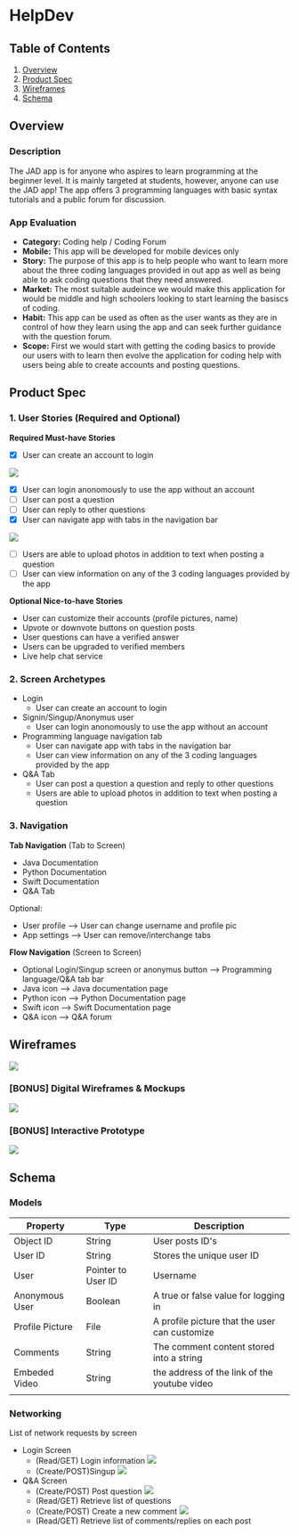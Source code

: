 # HelpDev

## Table of Contents
1. [Overview](#Overview)
1. [Product Spec](#Product-Spec)
1. [Wireframes](#Wireframes)
2. [Schema](#Schema) 

## Overview
### Description
The JAD app is for anyone who aspires to learn programming at the beginner level. It is mainly targeted at students, however, anyone can use the JAD app! The app offers 3 programming languages with basic syntax tutorials and a public forum for discussion.

### App Evaluation

- **Category:** Coding help / Coding Forum
- **Mobile:** This app will be developed for mobile devices only
- **Story:** The purpose of this app is to help people who want to learn more about the three coding languages provided in out app as well as being able to ask coding questions that they need answered.
- **Market:** The most suitable audeince we would make this application for would be middle and high schoolers looking to start learning the basiscs of coding.
- **Habit:** This app can be used as often as the user wants as they are in control of how they learn using the app and can seek further guidance with the question forum.
- **Scope:** First we would start with getting the coding basics to provide our users with to learn then evolve the application for coding help with users being able to create accounts and posting questions.

## Product Spec

### 1. User Stories (Required and Optional)

**Required Must-have Stories**

* [x] User can create an account to login

![](https://i.imgur.com/bhoXdOQ.gif)

* [x] User can login anonomously to use the app without an account
* [ ] User can post a question
* [ ] User can reply to other questions
* [x] User can navigate app with tabs in the navigation bar

![](https://i.imgur.com/YglLjdF.gif)

* [ ] Users are able to upload photos in addition to text when posting a question
* [ ] User can view information on any of the 3 coding languages provided by the app

**Optional Nice-to-have Stories**

* User can customize their accounts (profile pictures, name)
* Upvote or downvote buttons on question posts
* User questions can have a verified answer
* Users can be upgraded to verified members
* Live help chat service

### 2. Screen Archetypes
* Login
    * User can create an account to login
* Signin/Singup/Anonymus user
    * User can login anonomously to use the app without an account
* Programming language navigation tab
    * User can navigate app with tabs in the navigation bar
    * User can view information on any of the 3 coding languages provided by the app
* Q&A Tab
    * User can post a question a question and reply to other questions
    * Users are able to upload photos in addition to text when posting a question

### 3. Navigation

**Tab Navigation** (Tab to Screen)

* Java Documentation
* Python Documentation
* Swift Documentation
* Q&A Tab

Optional:
* User profile --> User can change username and profile pic
* App settings --> User can remove/interchange tabs

**Flow Navigation** (Screen to Screen)

* Optional Login/Singup screen or anonymus button --> Programming language/Q&A tab bar
* Java icon --> Java documentation page
* Python icon --> Python Documentation page
* Swift icon --> Swift Documentation page
* Q&A icon --> Q&A forum

  
## Wireframes

![](https://i.imgur.com/A8kWvWQ.png)

### [BONUS] Digital Wireframes & Mockups

![](https://i.imgur.com/BOQda6u.png)

### [BONUS] Interactive Prototype

![](https://i.imgur.com/MiJGd1R.gif)


## Schema 


### Models





| Property        | Type    | Description                                   |
| --------------- | ------- | --------------------------------------------- |
| Object ID       | String  | User posts ID's                               |
| User ID         | String  | Stores the unique user ID                     |
| User            | Pointer to User    ID    |Username                                          |
| Anonymous User  | Boolean | A true or false value for logging in          |
| Profile Picture | File    | A profile picture that the user can customize |
| Comments        | String  | The comment content stored into a string      |
| Embeded Video   | String  |   the address of the link of the youtube video                                            |
|                 |         |                                               |

### Networking
List of network requests by screen 

* Login Screen 
  * (Read/GET) Login information
  ![](https://i.imgur.com/vuKrsVg.png)
  * (Create/POST)Singup
  ![](https://i.imgur.com/4yKVKmt.png)
* Q&A Screen
  * (Create/POST) Post question
  ![](https://i.imgur.com/w0Xaa7N.png)
  * (Read/GET) Retrieve list of questions
  * (Create/POST) Create a new comment
  ![](https://i.imgur.com/Oop0plm.png)
  * (Read/GET) Retrieve list of comments/replies on each post
   

     

